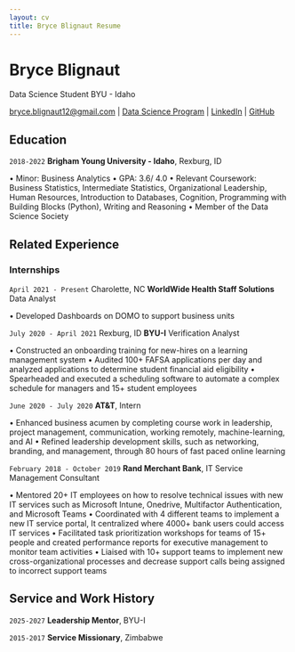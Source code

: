 ```yaml
---
layout: cv
title: Bryce Blignaut Resume
---
```

# Bryce Blignaut
Data Science Student BYU - Idaho

<div id="webaddress">
<a href="bryce.blignaut12@gmail.com">bryce.blignaut12@gmail.com</a>
| <a href="https://byuidatascience.github.io/development.html">Data Science Program</a>
| <a href="www.linkedin.com/in/bryce-blignaut">LinkedIn</a>
| <a href="https://github.com/BryceBlignaut">GitHub</a>
</div>

<!-- https://www.monique.tech/the-art-of-markdown -->

## Education

`2018-2022`
__Brigham Young University - Idaho__, Rexburg, ID

• Minor: Business Analytics
• GPA: 3.6/ 4.0
• Relevant Coursework: Business Statistics, Intermediate Statistics, Organizational Leadership, Human Resources, Introduction to
Databases, Cognition, Programming with Building Blocks (Python), Writing and Reasoning
• Member of the Data Science Society


## Related Experience

### Internships

`April 2021 - Present` Charolette, NC
__WorldWide Health Staff Solutions__ Data Analyst

• Developed Dashboards on DOMO to support business units

`July 2020 - April 2021` Rexburg, ID
__BYU-I__ Verification Analyst

• Constructed an onboarding training for new-hires on a learning management system
• Audited 100+ FAFSA applications per day and analyzed applications to determine student financial aid eligibility
• Spearheaded and executed a scheduling software to automate a complex schedule for managers and 15+ student employees


`June 2020 - July 2020`
__AT&T__, Intern

• Enhanced business acumen by completing course work in leadership, project management, communication, working remotely,
machine-learning, and AI
• Refined leadership development skills, such as networking, branding, and management, through 80 hours of fast paced online
learning

`February 2018 - October 2019`
__Rand Merchant Bank__, IT Service Management Consultant

• Mentored 20+ IT employees on how to resolve technical issues with new IT services such as Microsoft Intune, Onedrive,
Multifactor Authentication, and Microsoft Teams
• Coordinated with 4 different teams to implement a new IT service portal, It centralized where 4000+ bank users could access IT
services
• Facilitated task prioritization workshops for teams of 15+ people and created performance reports for executive management to
monitor team activities
• Liaised with 10+ support teams to implement new cross-organizational processes and decrease support calls being assigned to
incorrect support teams

## Service and Work History

`2025-2027`
__Leadership Mentor__, BYU-I


`2015-2017`
__Service Missionary__, Zimbabwe



<!-- ### Footer

Last updated: May 2013 -->


